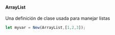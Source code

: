 #### ArrayList

Una definición de clase usada para manejar listas

```javascript
let myvar = New(ArrayList,[1,2,3]);
```

